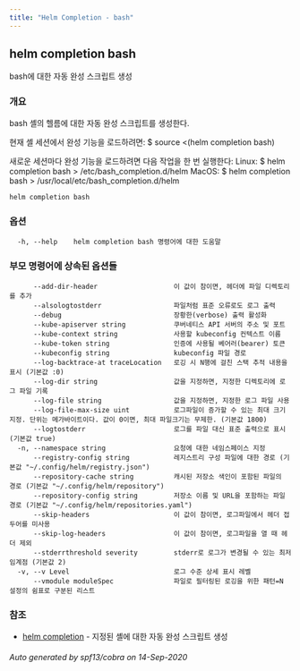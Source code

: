```yaml
---
title: "Helm Completion - bash"
---
```


## helm completion bash

bash에 대한 자동 완성 스크립트 생성

### 개요


bash 셸의 헬름에 대한 자동 완성 스크립트를 생성한다.

현재 셸 세션에서 완성 기능을 로드하려면:
$ source <(helm completion bash)

새로운 세션마다 완성 기능을 로드하려면 다음 작업을 한 번 실행한다:
Linux:
  $ helm completion bash > /etc/bash_completion.d/helm
MacOS:
  $ helm completion bash > /usr/local/etc/bash_completion.d/helm


```
helm completion bash
```

### 옵션

```
  -h, --help    helm completion bash 명령어에 대한 도움말
```

### 부모 명령어에 상속된 옵션들

```
      --add-dir-header                   이 값이 참이면, 헤더에 파일 디렉토리를 추가
      --alsologtostderr                  파일처럼 표준 오류로도 로그 출력
      --debug                            장황한(verbose) 출력 활성화
      --kube-apiserver string            쿠버네티스 API 서버의 주소 및 포트
      --kube-context string              사용할 kubeconfig 컨텍스트 이름
      --kube-token string                인증에 사용될 베어러(bearer) 토큰
      --kubeconfig string                kubeconfig 파일 경로
      --log-backtrace-at traceLocation   로깅 시 N행에 걸친 스택 추적 내용을 표시 (기본값 :0)
      --log-dir string                   값을 지정하면, 지정한 디렉토리에 로그 파일 기록
      --log-file string                  값을 지정하면, 지정한 로그 파일 사용
      --log-file-max-size uint           로그파일이 증가할 수 있는 최대 크기 지정. 단위는 메가바이트이다. 값이 0이면, 최대 파일크기는 무제한. (기본값 1800)
      --logtostderr                      로그를 파일 대신 표준 출력으로 표시 (기본값 true)
  -n, --namespace string                 요청에 대한 네임스페이스 지정
      --registry-config string           레지스트리 구성 파일에 대한 경로 (기본값 "~/.config/helm/registry.json")
      --repository-cache string          캐시된 저장소 색인이 포함된 파일의 경로 (기본값 "~/.config/helm/repository")
      --repository-config string         저장소 이름 및 URL을 포함하는 파일 경로 (기본값 "~/.config/helm/repositories.yaml")
      --skip-headers                     이 값이 참이면, 로그파일에서 헤더 접두어를 미사용
      --skip-log-headers                 이 값이 참이면, 로그파일을 열 때 헤더 제외
      --stderrthreshold severity         stderr로 로그가 변경될 수 있는 최저 임계점 (기본값 2)
  -v, --v Level                          로그 수준 상세 표시 레벨
      --vmodule moduleSpec               파일로 필터링된 로깅을 위한 패턴=N 설정의 쉼표로 구분된 리스트
```

### 참조

* [helm completion](/docs/helm/helm_completion)	 - 지정된 셸에 대한 자동 완성 스크립트 생성

###### Auto generated by spf13/cobra on 14-Sep-2020
